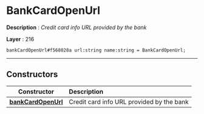 # BankCardOpenUrl

**Description** : *Credit card info URL provided by the bank*

**Layer** : 216

```tl
bankCardOpenUrl#f568028a url:string name:string = BankCardOpenUrl;
```

---

## Constructors

| Constructor | Description |
| :---: | :--- |
| [**bankCardOpenUrl**](constructor/bankCardOpenUrl) | Credit card info URL provided by the bank |